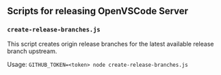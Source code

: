 ## Scripts for releasing OpenVSCode Server

### `create-release-branches.js`

This script creates origin release branches for the latest available release branch upstream.

Usage: `GITHUB_TOKEN=<token> node create-release-branches.js`
